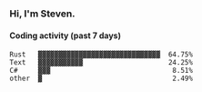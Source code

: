 ### Hi, I'm Steven.

#### Coding activity (past 7 days)
```
Rust   ▓▓▓▓▓▓▓▓▓▓▓▓▓▓▓▓▓▓▓▓▓▓▓▓▓▓▓▓▓▓  64.75%
Text   ▓▓▓▓▓▓▓▓▓▓▓                     24.25%
C#     ▓▓▓                              8.51%
other  ▓                                2.49%
```
